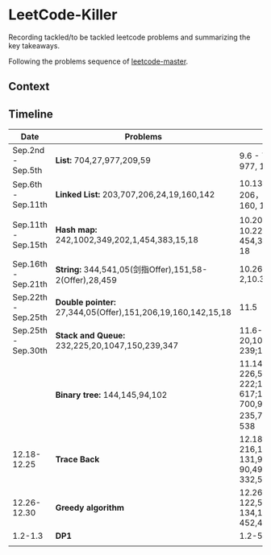 # LeetCode-Killer
Recording tackled/to be tackled leetcode problems and summarizing the key takeaways.



Following the problems sequence of [leetcode-master](https://github.com/youngyangyang04/leetcode-master). 



## Context







## Timeline

| Date                | Problems                                                     | Done                                                         |
| ------------------- | ------------------------------------------------------------ | ------------------------------------------------------------ |
| Sep.2nd - Sep.5th   | **List:** 704,27,977,209,59                                  | 9.6 - 704，9.7 - 27, 9.11 - 977, 10.12-209,59                |
| Sep.6th - Sep.11th  | **Linked List:** 203,707,206,24,19,160,142                   | 10.13-203,10.15-707 206，10.16-24,10.17-19，160, 10.18-142   |
| Sep.11th - Sep.15th | **Hash map:** 242,1002,349,202,1,454,383,15,18               | 10.20-242，10.21-1002，10.22-349,202,1,10.23-454,383,10.24-15,10.25-18 |
| Sep.16th - Sep.21th | **String:** 344,541,05(剑指Offer),151,58-2(Offer),28,459     | 10.26-344,541,05,58-2,10.31-28,11.1-459                      |
| Sep.22th - Sep.25th | **Double pointer:** 27,344,05(Offer),151,206,19,160,142,15,18 | 11.5                                                         |
| Sep.25th - Sep.30th | **Stack and Queue:** 232,225,20,1047,150,239,347             | 11.6-232,11.8-225,11.9-20,1047,150; 11.10-239;11.11-347;     |
|                     | **Binary tree:** 144,145,94,102                              | 11.14-102,11.15-226,589,101,111,11.16-222;11.18-110;12.11-617;12.12-700,98,530,501,236;12.17-235,701,450，669，108，538 |
| 12.18-12.25         | **Trace Back**                                               | 12.18-77;12.19-216,12.20-17,39,40;12.21-131,93,78;12.22-90,491,46,47;12.25-332,51,37 |
| 12.26-12.30         | **Greedy algorithm**                                         | 12.26-455,376,53;12.27-122,55,45,1005;12.28-134,135,860,406;1.1-452,435,763,56,738,968 |
| 1.2-1.3             | **DP1**                                                      | 1.2-509,70,746;                                              |
|                     |                                                              |                                                              |

